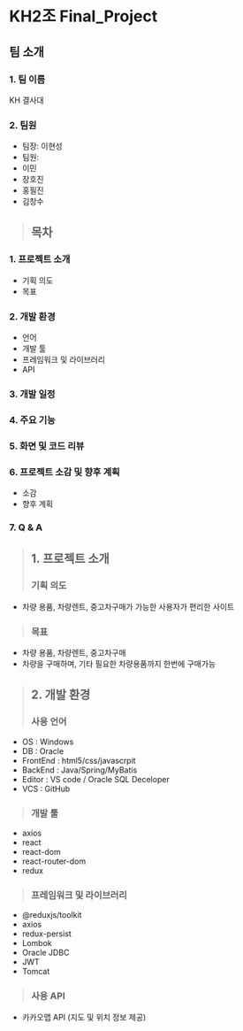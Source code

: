 # KH2조 Final_Project
## 팀 소개
### 1. 팀 이름 
KH 결사대 

### 2. 팀원 
- 팀장: 이현성 
- 팀원:
 - 이민 
 - 장호진 
 - 홍필진
 - 김창수

 ><h2>목차</h2>
 <h3>1. 프로젝트 소개</h3>
 <ul>
    <li>기획 의도</li>
    <li>목표</li>
 </ul>
 <h3>2. 개발 환경</h3>
 <ul>
  <li>언어</li>
  <li>개발 툴</li>
  <li>프레임워크 및 라이브러리</li>
  <li>API</li>
 </ul>
 <h3>3. 개발 일정</h3>
 <h3>4. 주요 기능</h3>
 <h3>5. 화면 및 코드 리뷰<h3>
 <h3>6. 프로젝트 소감 및 향후 계획</h3>
 <ul>
  <li>소감</li>
  <li>향후 계획</li>
 </ul>
 <h3>7. Q & A</h3>

>## 1. 프로젝트 소개
>### 기획 의도
- 차량 용품, 차량렌트, 중고차구매가 가능한 사용자가 편리한 사이트

>### 목표
- 차량 용품, 차량렌트, 중고차구매
- 차량을 구매하며, 기타 필요한 차량용품까지 한번에 구매가능
  
>## 2. 개발 환경
>### 사용 언어
- OS : Windows
- DB : Oracle
- FrontEnd : html5/css/javascrpit
- BackEnd : Java/Spring/MyBatis
- Editor : VS code / Oracle SQL Deceloper
- VCS : GitHub
>### 개발 툴
- axios
- react
- react-dom
- react-router-dom
- redux
>### 프레임워크 및 라이브러리
- @reduxjs/toolkit
- axios
- redux-persist
- Lombok
- Oracle JDBC
- JWT
- Tomcat
>### 사용 API
- 카카오맵 API (지도 및 위치 정보 제공)
